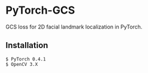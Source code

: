 # PyTorch-GCS
GCS loss for 2D facial landmark localization in PyTorch.

## Installation
    $ PyTorch 0.4.1
    $ OpenCV 3.X
